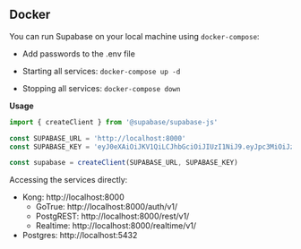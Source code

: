 
## Docker

You can run Supabase on your local machine using `docker-compose`:

- Add passwords to the .env file

- Starting all services: `docker-compose up -d`
- Stopping all services: `docker-compose down`

**Usage**

```js
import { createClient } from '@supabase/supabase-js'

const SUPABASE_URL = 'http://localhost:8000'
const SUPABASE_KEY = 'eyJ0eXAiOiJKV1QiLCJhbGciOiJIUzI1NiJ9.eyJpc3MiOiJzdXBhYmFzZSIsImlhdCI6MTYwMzk2ODgzNCwiZXhwIjoyNTUwNjUzNjM0LCJhdWQiOiIiLCJzdWIiOiIiLCJSb2xlIjoicG9zdGdyZXMifQ.magCcozTMKNrl76Tj2dsM7XTl_YH0v0ilajzAvIlw3U'

const supabase = createClient(SUPABASE_URL, SUPABASE_KEY)
```

Accessing the services directly:

- Kong: http://localhost:8000
  - GoTrue: http://localhost:8000/auth/v1/
  - PostgREST: http://localhost:8000/rest/v1/
  - Realtime: http://localhost:8000/realtime/v1/
- Postgres: http://localhost:5432

